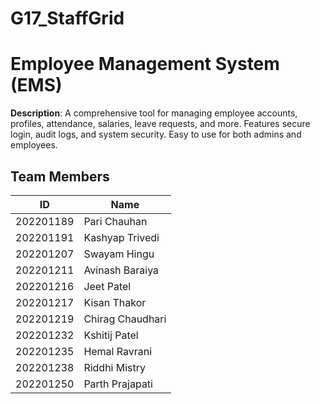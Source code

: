 # G17_StaffGrid
# Employee Management System (EMS)

**Description**: A comprehensive tool for managing employee accounts, profiles, attendance, salaries, leave requests, and more. Features secure login, audit logs, and system security. Easy to use for both admins and employees.

## Team Members

| ID        | Name             |
|-----------|------------------|
| 202201189 | Pari Chauhan     |
| 202201191 | Kashyap Trivedi  |
| 202201207 | Swayam Hingu     |
| 202201211 | Avinash Baraiya  |
| 202201216 | Jeet Patel       |
| 202201217 | Kisan Thakor     |
| 202201219 | Chirag Chaudhari |
| 202201232 | Kshitij Patel    |
| 202201235 | Hemal Ravrani    |
| 202201238 | Riddhi Mistry    |
| 202201250 | Parth Prajapati  |
